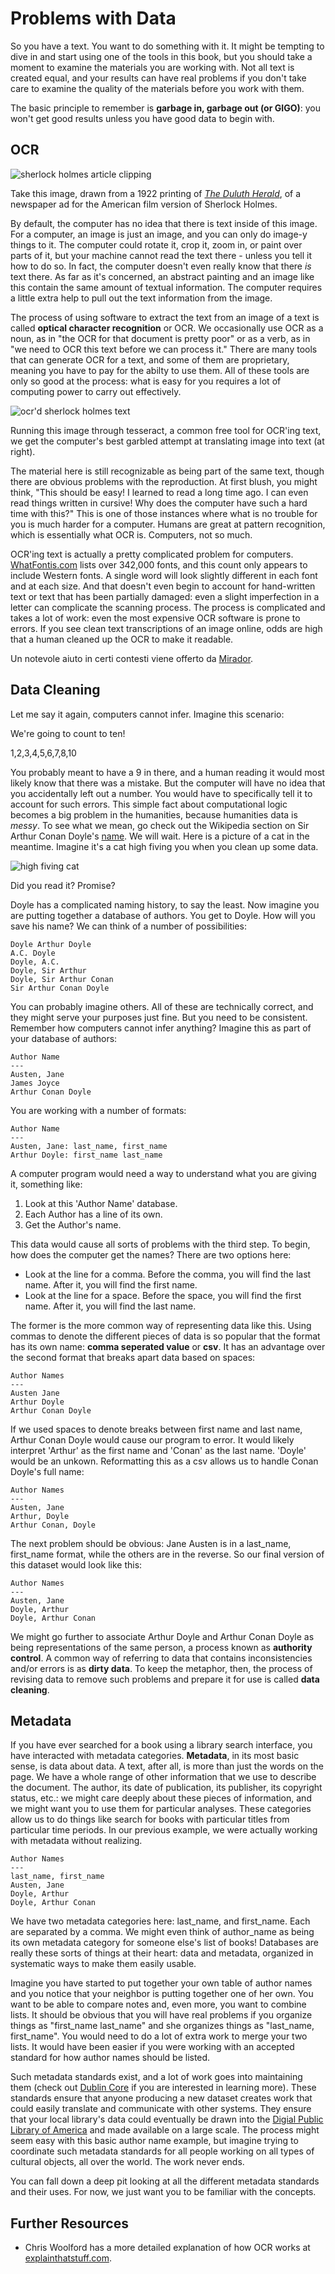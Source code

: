 # Problems with Data

So you have a text. You want to do something with it. It might be tempting to dive in and start using one of the tools in this book, but you should take a moment to examine the materials you are working with. Not all text is created equal, and your results can have real problems if you don't take care to examine the quality of the materials before you work with them.

The basic principle to remember is **garbage in, garbage out (or GIGO)**: you won't get good results unless you have good data to begin with.

## OCR

![sherlock holmes article clipping](../../assets/data-cleaning/holmes.jpg)

Take this image, drawn from a 1922 printing of [_The Duluth Herald_](https://archive.org/details/duluthherald10311922unse), of a newspaper ad for the American film version of Sherlock Holmes.

By default, the computer has no idea that there is text inside of this image. For a computer, an image is just an image, and you can only do image-y things to it. The computer could rotate it, crop it, zoom in, or paint over parts of it, but your machine cannot read the text there - unless you tell it how to do so. In fact, the computer doesn't even really know that there _is_ text there. As far as it's concerned, an abstract painting and an image like this contain the same amount of textual information. The computer requires a little extra help to pull out the text information from the image.

The process of using software to extract the text from an image of a text is called **optical character recognition** or OCR. We occasionally use OCR as a noun, as in "the OCR for that document is pretty poor" or as a verb, as in "we need to OCR this text before we can process it." There are many tools that can generate OCR for a text, and some of them are proprietary, meaning you have to pay for the abilty to use them. All of these tools are only so good at the process: what is easy for you requires a lot of computing power to carry out effectively.

![ocr'd sherlock holmes text](../../assets/data-cleaning/holmes-ocr-text.jpg)

Running this image through tesseract, a common free tool for OCR'ing text, we get the computer's best garbled attempt at translating image into text (at right).

The material here is still recognizable as being part of the same text, though there are obvious problems with the reproduction. At first blush, you might think, "This should be easy! I learned to read a long time ago. I can even read things written in cursive! Why does the computer have such a hard time with this?" This is one of those instances where what is no trouble for you is much harder for a computer. Humans are great at pattern recognition, which is essentially what OCR is. Computers, not so much.

OCR'ing text is actually a pretty complicated problem for computers. [WhatFontis.com](http://www.whatfontis.com) lists over 342,000 fonts, and this count only appears to include Western fonts. A single word will look slightly different in each font and at each size. And that doesn't even begin to account for hand-written text or text that has been partially damaged: even a slight imperfection in a letter can complicate the scanning process. The process is complicated and takes a lot of work: even the most expensive OCR software is prone to errors. If you see clean text transcriptions of an image online, odds are high that a human cleaned up the OCR to make it readable.

Un notevole aiuto in certi contesti viene offerto da [Mirador](mirador.md).



## Data Cleaning

Let me say it again, computers cannot infer. Imagine this scenario:

We're going to count to ten!

1,2,3,4,5,6,7,8,10

You probably meant to have a 9 in there, and a human reading it would most likely know that there was a mistake. But the computer will have no idea that you accidentally left out a number. You would have to specifically tell it to account for such errors. This simple fact about computational logic becomes a big problem in the humanities, because humanities data is _messy_. To see what we mean, go check out the Wikipedia section on Sir Arthur Conan Doyle's [name](https://en.wikipedia.org/wiki/Arthur\_Conan\_Doyle#Name). We will wait. Here is a picture of a cat in the meantime. Imagine it's a cat high fiving you when you clean up some data.

![high fiving cat](../../assets/data-cleaning/data-cat-high-five.jpg)

Did you read it? Promise?

Doyle has a complicated naming history, to say the least. Now imagine you are putting together a database of authors. You get to Doyle. How will you save his name? We can think of a number of possibilities:

```
Doyle Arthur Doyle
A.C. Doyle
Doyle, A.C.
Doyle, Sir Arthur
Doyle, Sir Arthur Conan
Sir Arthur Conan Doyle
```

You can probably imagine others. All of these are technically correct, and they might serve your purposes just fine. But you need to be consistent. Remember how computers cannot infer anything? Imagine this as part of your database of authors:

```
Author Name
---
Austen, Jane
James Joyce
Arthur Conan Doyle
```

You are working with a number of formats:

```
Author Name
---
Austen, Jane: last_name, first_name
Arthur Doyle: first_name last_name
```

A computer program would need a way to understand what you are giving it, something like:

1. Look at this 'Author Name' database.
2. Each Author has a line of its own.
3. Get the Author's name.

This data would cause all sorts of problems with the third step. To begin, how does the computer get the names? There are two options here:

* Look at the line for a comma. Before the comma, you will find the last name. After it, you will find the first name.
* Look at the line for a space. Before the space, you will find the first name. After it, you will find the last name.

The former is the more common way of representing data like this. Using commas to denote the different pieces of data is so popular that the format has its own name: **comma seperated value** or **csv**. It has an advantage over the second format that breaks apart data based on spaces:

```
Author Names
---
Austen Jane
Arthur Doyle
Arthur Conan Doyle
```

If we used spaces to denote breaks between first name and last name, Arthur Conan Doyle would cause our program to error. It would likely interpret 'Arthur' as the first name and 'Conan' as the last name. 'Doyle' would be an unkown. Reformatting this as a csv allows us to handle Conan Doyle's full name:

```
Author Names
---
Austen, Jane
Arthur, Doyle
Arthur Conan, Doyle
```

The next problem should be obvious: Jane Austen is in a last\_name, first\_name format, while the others are in the reverse. So our final version of this dataset would look like this:

```
Author Names
---
Austen, Jane
Doyle, Arthur
Doyle, Arthur Conan
```

We might go further to associate Arthur Doyle and Arthur Conan Doyle as being representations of the same person, a process known as **authority control**. A common way of referring to data that contains inconsistencies and/or errors is as **dirty data**. To keep the metaphor, then, the process of revising data to remove such problems and prepare it for use is called **data cleaning**.

## Metadata

If you have ever searched for a book using a library search interface, you have interacted with metadata categories. **Metadata**, in its most basic sense, is data about data. A text, after all, is more than just the words on the page. We have a whole range of other information that we use to describe the document. The author, its date of publication, its publisher, its copyright status, etc.: we might care deeply about these pieces of information, and we might want you to use them for particular analyses. These categories allow us to do things like search for books with particular titles from particular time periods. In our previous example, we were actually working with metadata without realizing.

```
Author Names
---
last_name, first_name
Austen, Jane
Doyle, Arthur
Doyle, Arthur Conan
```

We have two metadata categories here: last\_name, and first\_name. Each are separated by a comma. We might even think of author\_name as being its own metadata category for someone else's list of books! Databases are really these sorts of things at their heart: data and metadata, organized in systematic ways to make them easily usable.

Imagine you have started to put together your own table of author names and you notice that your neighbor is putting together one of her own. You want to be able to compare notes and, even more, you want to combine lists. It should be obvious that you will have real problems if you organize things as "first\_name last\_name" and she organizes things as "last\_name, first\_name". You would need to do a lot of extra work to merge your two lists. It would have been easier if you were working with an accepted standard for how author names should be listed.

Such metadata standards exist, and a lot of work goes into maintaining them (check out [Dublin Core](../dublincore.org/specifications/) if you are interested in learning more). These standards ensure that anyone producing a new dataset creates work that could easily translate and communicate with other systems. They ensure that your local library's data could eventually be drawn into the [Digial Public Library of America](https://dp.la) and made available on a large scale. The process might seem easy with this basic author name example, but imagine trying to coordinate such metadata standards for all people working on all types of cultural objects, all over the world. The work never ends.

You can fall down a deep pit looking at all the different metadata standards and their uses. For now, we just want you to be familiar with the concepts.

## Further Resources

* Chris Woolford has a more detailed explanation of how OCR works at [explainthatstuff.com](http://www.explainthatstuff.com/how-ocr-works.html).
